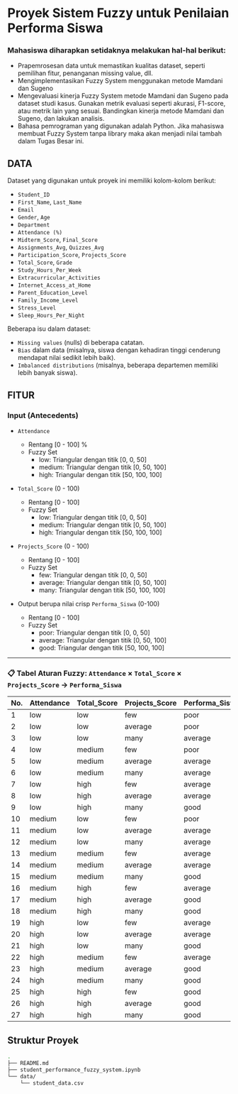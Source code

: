 # Proyek Sistem Fuzzy untuk Penilaian Performa Siswa
### Mahasiswa diharapkan setidaknya melakukan hal-hal berikut: 
- Prapemrosesan data untuk memastikan kualitas dataset, seperti pemilihan fitur, penanganan missing value, dll. 
- Mengimplementasikan Fuzzy System menggunakan metode Mamdani dan Sugeno 
- Mengevaluasi kinerja Fuzzy System metode Mamdani dan Sugeno pada dataset studi kasus. Gunakan metrik evaluasi seperti akurasi, F1-score, atau metrik lain yang sesuai. Bandingkan kinerja metode Mamdani dan Sugeno, dan lakukan analisis. 
- Bahasa pemrograman yang digunakan adalah Python. Jika mahasiswa membuat Fuzzy System 
tanpa library maka akan menjadi nilai tambah dalam Tugas Besar ini.

## DATA
Dataset yang digunakan untuk proyek ini memiliki kolom-kolom berikut:
- `Student_ID`
- `First_Name`, `Last_Name`
- `Email`
- `Gender`, `Age`
- `Department`
- `Attendance (%)`
- `Midterm_Score`, `Final_Score`
- `Assignments_Avg`, `Quizzes_Avg`
- `Participation_Score`, `Projects_Score`
- `Total_Score`, `Grade`
- `Study_Hours_Per_Week`
- `Extracurricular_Activities`
- `Internet_Access_at_Home`
- `Parent_Education_Level`
- `Family_Income_Level`
- `Stress_Level`
- `Sleep_Hours_Per_Night`

Beberapa isu dalam dataset:

- `Missing values` (nulls) di beberapa catatan.
- `Bias` dalam data (misalnya, siswa dengan kehadiran tinggi cenderung mendapat nilai sedikit lebih baik).
- `Imbalanced distributions` (misalnya, beberapa departemen memiliki lebih banyak siswa).

## FITUR
### Input (Antecedents)
- `Attendance` 
    - Rentang [0 - 100] %
    - Fuzzy Set
        - low: Triangular dengan titik [0, 0, 50]
        - medium: Triangular dengan titik [0, 50, 100]
        - high: Triangular dengan titik [50, 100, 100]
        
- `Total_Score` (0 - 100)
    - Rentang [0 - 100] 
    - Fuzzy Set
        - low: Triangular dengan titik [0, 0, 50]
        - medium: Triangular dengan titik [0, 50, 100]
        - high: Triangular dengan titik [50, 100, 100]

- `Projects_Score` (0 - 100)
    - Rentang [0 - 100] 
    - Fuzzy Set
        - few: Triangular dengan titik [0, 0, 50]
        - average: Triangular dengan titik [0, 50, 100]
        - many: Triangular dengan titik [50, 100, 100]

- Output berupa nilai crisp `Performa_Siswa` (0-100)
    - Rentang [0 - 100] 
    - Fuzzy Set
        - poor: Triangular dengan titik [0, 0, 50]
        - average: Triangular dengan titik [0, 50, 100]
        - good: Triangular dengan titik [50, 100, 100]

---

### 📋 Tabel Aturan Fuzzy: `Attendance` × `Total_Score` × `Projects_Score` → `Performa_Siswa`
| No. | Attendance | Total\_Score | Projects\_Score | Performa\_Siswa |
| --- | ---------- | ------------ | --------------- | --------------- |
| 1   | low        | low          | few             | poor            |
| 2   | low        | low          | average         | poor            |
| 3   | low        | low          | many            | average         |
| 4   | low        | medium       | few             | poor            |
| 5   | low        | medium       | average         | average         |
| 6   | low        | medium       | many            | average         |
| 7   | low        | high         | few             | average         |
| 8   | low        | high         | average         | average         |
| 9   | low        | high         | many            | good            |
| 10  | medium     | low          | few             | poor            |
| 11  | medium     | low          | average         | average         |
| 12  | medium     | low          | many            | average         |
| 13  | medium     | medium       | few             | average         |
| 14  | medium     | medium       | average         | average         |
| 15  | medium     | medium       | many            | good            |
| 16  | medium     | high         | few             | average         |
| 17  | medium     | high         | average         | good            |
| 18  | medium     | high         | many            | good            |
| 19  | high       | low          | few             | average         |
| 20  | high       | low          | average         | average         |
| 21  | high       | low          | many            | good            |
| 22  | high       | medium       | few             | average         |
| 23  | high       | medium       | average         | good            |
| 24  | high       | medium       | many            | good            |
| 25  | high       | high         | few             | good            |
| 26  | high       | high         | average         | good            |
| 27  | high       | high         | many            | good            |


## Struktur Proyek
```bash
.
├── README.md
├── student_performance_fuzzy_system.ipynb
└── data/                               
    └── student_data.csv               


